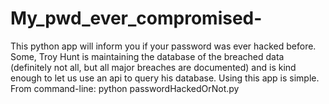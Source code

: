 # My_pwd_ever_compromised-
This python app will inform you if your password was ever hacked before. Some, Troy Hunt is maintaining the database of the breached data (definitely not all, but all major breaches are documented) and is kind enough to let us use an api to query his database. Using this app is simple. 
From command-line: python passwordHackedOrNot.py <your password>
